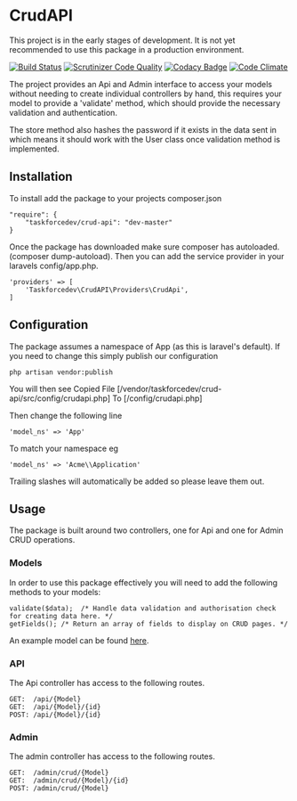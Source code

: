 # CrudAPI #
This project is in the early stages of development.  It is not yet recommended to use this package in a production environment.

[![Build Status](https://travis-ci.org/taskforcedev/crud-api.svg?branch=master)](https://travis-ci.org/taskforcedev/crud-api) [![Scrutinizer Code Quality](https://scrutinizer-ci.com/g/taskforcedev/crud-api/badges/quality-score.png?b=master)](https://scrutinizer-ci.com/g/taskforcedev/crud-api/?branch=master) [![Codacy Badge](https://www.codacy.com/project/badge/aff7a9540c4b4f03977393a05d23a25d)](https://www.codacy.com/public/taskforce2eu/crud-api) [![Code Climate](https://codeclimate.com/github/taskforcedev/crud-api/badges/gpa.svg)](https://codeclimate.com/github/taskforcedev/crud-api)

The project provides an Api and Admin interface to access your models without needing to create individual controllers by hand, this requires your model to provide a 'validate' method, which should provide the necessary validation and authentication.

The store method also hashes the password if it exists in the data sent in which means it should work with the User class once validation method is implemented.

## Installation ##
To install add the package to your projects composer.json

    "require": {
        "taskforcedev/crud-api": "dev-master"
    }

Once the package has downloaded make sure composer has autoloaded.  (composer dump-autoload).  Then you can add the service provider in your laravels config/app.php.

    'providers' => [
        'Taskforcedev\CrudAPI\Providers\CrudApi',
    ]

## Configuration ##

The package assumes a namespace of App (as this is laravel's default).  If you need to change this simply publish our configuration

    php artisan vendor:publish

You will then see Copied File [/vendor/taskforcedev/crud-api/src/config/crudapi.php] To [/config/crudapi.php]

Then change the following line

    'model_ns' => 'App'

To match your namespace eg

    'model_ns' => 'Acme\\Application'

Trailing slashes will automatically be added so please leave them out.

## Usage ##
The package is built around two controllers, one for Api and one for Admin CRUD operations.

### Models ###
In order to use this package effectively you will need to add the following methods to your models:

    validate($data);  /* Handle data validation and authorisation check for creating data here. */
    getFields(); /* Return an array of fields to display on CRUD pages. */
    
An example model can be found [here](https://gist.github.com/taskforcedev/e2c9e3522dd030907d52).

### API ###
The Api controller has access to the following routes.

    GET:  /api/{Model}
    GET:  /api/{Model}/{id}
    POST: /api/{Model}/{id}

### Admin ###
The admin controller has access to the following routes.

    GET:  /admin/crud/{Model}
    GET:  /admin/crud/{Model}/{id}
    POST: /admin/crud/{Model}

